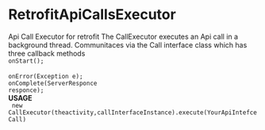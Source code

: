# RetrofitApiCallsExecutor
Api Call Executor for retrofit
The CallExecutor executes an Api call in a background thread.
Communitaces via the Call interface class which has three callback methods
<br>
  <code>onStart();</code>
<br>
<br>
  <code>onError(Exception e);</code>
<br>
  <code>onComplete(ServerResponce responce);</code>
<br>
<b>USAGE</b>
<br>
<code>
  new CallExecutor(theactivity,callInterfaceInstance).execute(YourApiIntefceCall)  
</code>
